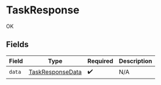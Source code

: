 # TaskResponse

OK


## Fields

| Field                                                       | Type                                                        | Required                                                    | Description                                                 |
| ----------------------------------------------------------- | ----------------------------------------------------------- | ----------------------------------------------------------- | ----------------------------------------------------------- |
| `data`                                                      | [TaskResponseData](../../models/shared/TaskResponseData.md) | :heavy_check_mark:                                          | N/A                                                         |